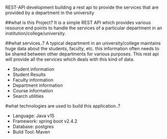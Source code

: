 REST-API development
building a rest api to provide the services that are provided by a department in the university

##what is this Project?
It is a simple REST API which provides various resource end points to handle the services of a particular department in an institution/college/university.

##what services..?
A typical department in an university/college maintains huge data about the students, faculty, etc. this information often needs to be shared between other departments for various purposes. This rest api will provide all the services which deals with this kind of data.

* Student information
* Student Results
* Faculty information
* Department information
* Course information
* Search utilities

#what technologies are used to build this application..?

* Language: Java v15
* Framework: spring boot v2.4.2
* Database: postgres
* Build Tool: Maven
